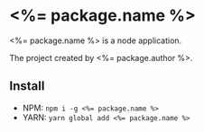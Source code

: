 # <%= package.name %>

<%= package.name %> is a node application.

The project created by <%= package.author %>.

## Install

- NPM: `npm i -g <%= package.name %>`  
- YARN: `yarn global add <%= package.name %>`  
